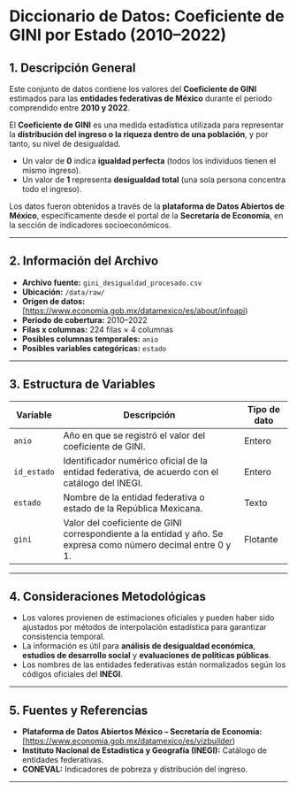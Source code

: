 # Diccionario de Datos: Coeficiente de GINI por Estado (2010–2022)

## 1. Descripción General

Este conjunto de datos contiene los valores del **Coeficiente de GINI** estimados para las **entidades federativas de México** durante el período comprendido entre **2010 y 2022**.  

El **Coeficiente de GINI** es una medida estadística utilizada para representar la **distribución del ingreso o la riqueza dentro de una población**, y por tanto, su nivel de desigualdad.  
- Un valor de **0** indica **igualdad perfecta** (todos los individuos tienen el mismo ingreso).  
- Un valor de **1** representa **desigualdad total** (una sola persona concentra todo el ingreso).  

Los datos fueron obtenidos a través de la **plataforma de Datos Abiertos de México**, específicamente desde el portal de la **Secretaría de Economía**, en la sección de indicadores socioeconómicos.  

---

## 2. Información del Archivo

- **Archivo fuente:** `gini_desigualdad_procesado.csv`  
- **Ubicación:** `/data/raw/`  
- **Origen de datos:** [https://www.economia.gob.mx/datamexico/es/about/infoapi)  
- **Periodo de cobertura:** 2010–2022  
- **Filas x columnas:** 224 filas × 4 columnas  
- **Posibles columnas temporales:** `anio`  
- **Posibles variables categóricas:** `estado`

---

## 3. Estructura de Variables

| Variable     | Descripción                                                                                                         | Tipo de dato |
|---------------|---------------------------------------------------------------------------------------------------------------------|---------------|
| `anio`        | Año en que se registró el valor del coeficiente de GINI.                                                           | Entero        |
| `id_estado`   | Identificador numérico oficial de la entidad federativa, de acuerdo con el catálogo del INEGI.                     | Entero        |
| `estado`      | Nombre de la entidad federativa o estado de la República Mexicana.                                                 | Texto         |
| `gini`        | Valor del coeficiente de GINI correspondiente a la entidad y año. Se expresa como número decimal entre 0 y 1.      | Flotante      |

---

## 4. Consideraciones Metodológicas

- Los valores provienen de estimaciones oficiales y pueden haber sido ajustados por métodos de interpolación estadística para garantizar consistencia temporal.  
- La información es útil para **análisis de desigualdad económica**, **estudios de desarrollo social** y **evaluaciones de políticas públicas**.  
- Los nombres de las entidades federativas están normalizados según los códigos oficiales del **INEGI**.  

---

## 5. Fuentes y Referencias

- **Plataforma de Datos Abiertos México – Secretaría de Economía:**  
  [https://www.economia.gob.mx/datamexico/es/vizbuilder)  
- **Instituto Nacional de Estadística y Geografía (INEGI):** Catálogo de entidades federativas.  
- **CONEVAL:** Indicadores de pobreza y distribución del ingreso.  

---

